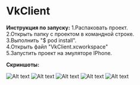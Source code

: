 VkClient
========
**Инструкция по запуску:**
1.Распаковать проект.<br />
2.Открыть папку с проектом в командной строке.<br />
3.Выполнить "$ pod install".<br />
4.Открыть файл "VkClient.xcworkspace"<br />
5.Запустить проект на эмуляторе IPhone.<br />

**Скриншоты:**


![Alt text](http://s21.postimg.org/8fozhkfo7/09_2014_18_25_36.png "LoginController")
![Alt text](http://s21.postimg.org/6mm2t8uhj/09_2014_18_25_48.png)
![Alt text](http://s21.postimg.org/o556ew3fb/09_2014_18_21_19.png "NewsController")
![Alt text](http://s21.postimg.org/y169ej97b/09_2014_18_22_46.png)
![Alt text](http://s21.postimg.org/gnqx2k7kn/09_2014_18_23_21.png "NewsDetailsController")
